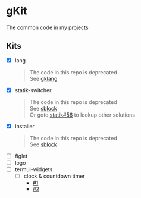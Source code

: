 # gKit

The common code in my projects

## Kits

+ [x] lang
    > The code in this repo is deprecated  
    > See [gklang](https://github.com/ddosakura/gklang)  
+ [x] statik-switcher
    > The code in this repo is deprecated  
    > See [sblock](https://github.com/ddosakura/sblock)  
    > Or goto [statik#56](https://github.com/rakyll/statik/issues/56) to lookup other solutions
+ [x] installer
    > The code in this repo is deprecated  
    > See [sblock](https://github.com/ddosakura/sblock)  
+ [ ] figlet
+ [ ] logo
+ [ ] termui-widgets
    + [ ] clock & countdown timer
        + [#1](https://github.com/StefanSchroeder/Gotermclock)
        + [#2](https://github.com/bnaucler/cdown)
